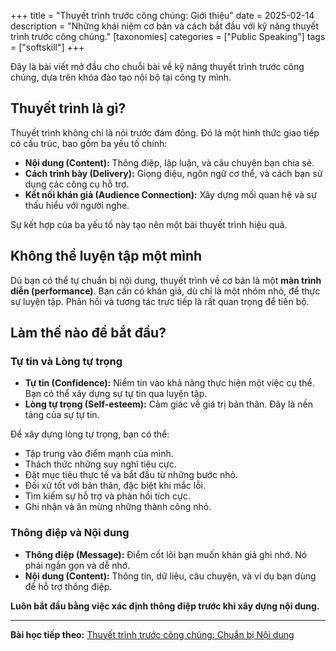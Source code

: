 +++
title = "Thuyết trình trước công chúng: Giới thiệu"
date = 2025-02-14
description = "Những khái niệm cơ bản và cách bắt đầu với kỹ năng thuyết trình trước công chúng."
[taxonomies]
categories = ["Public Speaking"]
tags = ["softskill"]
+++

Đây là bài viết mở đầu cho chuỗi bài về kỹ năng thuyết trình trước công chúng, dựa trên khóa đào tạo nội bộ tại công ty mình.

## Thuyết trình là gì?

Thuyết trình không chỉ là nói trước đám đông. Đó là một hình thức giao tiếp có cấu trúc, bao gồm ba yếu tố chính:

- **Nội dung (Content):** Thông điệp, lập luận, và câu chuyện bạn chia sẻ.
- **Cách trình bày (Delivery):** Giọng điệu, ngôn ngữ cơ thể, và cách bạn sử dụng các công cụ hỗ trợ.
- **Kết nối khán giả (Audience Connection):** Xây dựng mối quan hệ và sự thấu hiểu với người nghe.

Sự kết hợp của ba yếu tố này tạo nên một bài thuyết trình hiệu quả.

## Không thể luyện tập một mình

Dù bạn có thể tự chuẩn bị nội dung, thuyết trình về cơ bản là một **màn trình diễn (performance)**. Bạn cần có khán giả, dù chỉ là một nhóm nhỏ, để thực sự luyện tập. Phản hồi và tương tác trực tiếp là rất quan trọng để tiến bộ.

## Làm thế nào để bắt đầu?

### Tự tin và Lòng tự trọng

- **Tự tin (Confidence):** Niềm tin vào khả năng thực hiện một việc cụ thể. Bạn có thể xây dựng sự tự tin qua luyện tập.
- **Lòng tự trọng (Self-esteem):** Cảm giác về giá trị bản thân. Đây là nền tảng của sự tự tin.

Để xây dựng lòng tự trọng, bạn có thể:
- Tập trung vào điểm mạnh của mình.
- Thách thức những suy nghĩ tiêu cực.
- Đặt mục tiêu thực tế và bắt đầu từ những bước nhỏ.
- Đối xử tốt với bản thân, đặc biệt khi mắc lỗi.
- Tìm kiếm sự hỗ trợ và phản hồi tích cực.
- Ghi nhận và ăn mừng những thành công nhỏ.

### Thông điệp và Nội dung

- **Thông điệp (Message):** Điểm cốt lõi bạn muốn khán giả ghi nhớ. Nó phải ngắn gọn và dễ nhớ.
- **Nội dung (Content):** Thông tin, dữ liệu, câu chuyện, và ví dụ bạn dùng để hỗ trợ thông điệp.

**Luôn bắt đầu bằng việc xác định thông điệp trước khi xây dựng nội dung.**

---
**Bài học tiếp theo:** [Thuyết trình trước công chúng: Chuẩn bị Nội dung](/publicspeaking-content.vi)